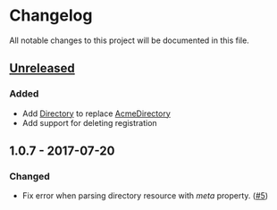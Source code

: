 # Changelog
All notable changes to this project will be documented in this file.

## [Unreleased]
### Added
- Add [Directory][cs-directory] to replace [AcmeDirectory][cs-acme-directory]
- Add support for deleting registration

## 1.0.7 - 2017-07-20
### Changed
- Fix error when parsing directory resource with *meta* property. ([#5][i5])

[Unreleased]: https://github.com/fszlin/certes/compare/v1.0.7...HEAD

[i5]: https://github.com/fszlin/certes/issues/5
[cs-directory]: blob/master/src/Certes/Acme/Resource/Directory.cs
[cs-acme-directory]: blob/master/src/Certes/Acme/AcmeDirectory.cs
